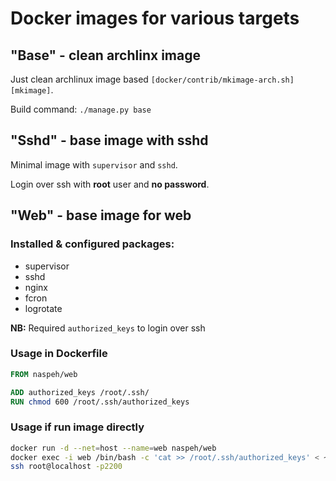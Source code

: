 # Docker images for various targets

## "Base" - clean archlinx image
Just clean archlinux image based `[docker/contrib/mkimage-arch.sh][mkimage]`.

[mkimage]: https://github.com/docker/docker/blob/master/contrib/mkimage-arch.sh

Build command: `./manage.py base`


## "Sshd" - base image with sshd
Minimal image with `supervisor` and `sshd`.

Login over ssh with **root** user and **no password**.


## "Web" - base image for web
### Installed & configured packages:
- supervisor
- sshd
- nginx
- fcron
- logrotate

**NB:** Required `authorized_keys` to login over ssh

### Usage in Dockerfile
```dockerfile
FROM naspeh/web

ADD authorized_keys /root/.ssh/
RUN chmod 600 /root/.ssh/authorized_keys
```

### Usage if run image directly
```bash
docker run -d --net=host --name=web naspeh/web
docker exec -i web /bin/bash -c 'cat >> /root/.ssh/authorized_keys' < ~/.ssh/id_rsa.pub
ssh root@localhost -p2200
```

